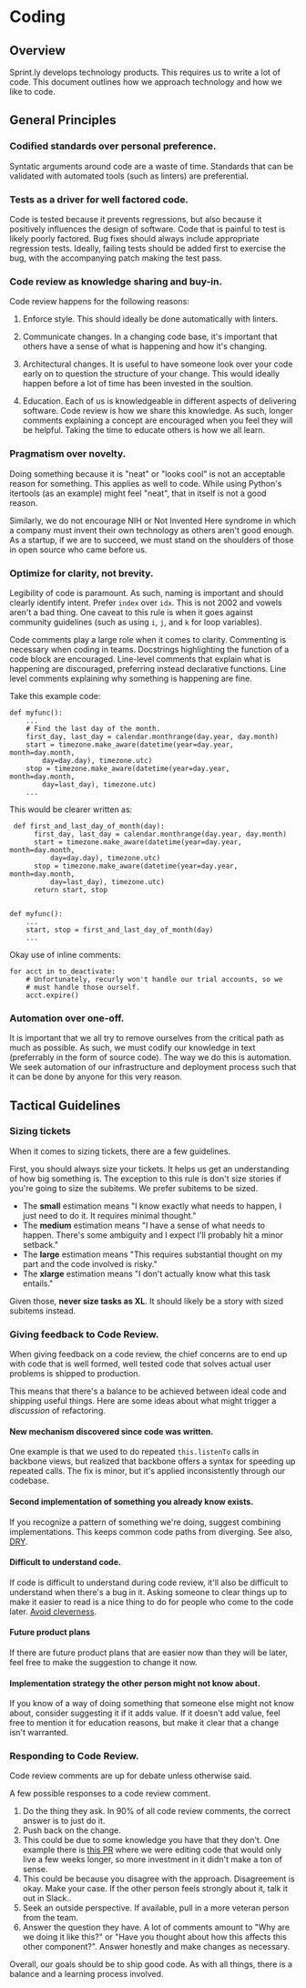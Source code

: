 # Coding

## Overview

Sprint.ly develops technology products. This requires us to write a lot of code. This document outlines how we approach technology and how we like to code.

## General Principles

### Codified standards over personal preference.

Syntatic arguments around code are a waste of time. Standards that can be validated with automated tools (such as linters) are preferential.

### Tests as a driver for well factored code.

Code is tested because it prevents regressions, but also because it positively influences the design of software. Code that is painful to test is likely poorly factored. Bug fixes should always include appropriate regression tests. Ideally, failing tests should be added first to exercise the bug, with the accompanying patch making the test pass.

### Code review as knowledge sharing and buy-in.

Code review happens for the following reasons:

1. Enforce style. This should ideally be done automatically with linters.

2. Communicate changes. In a changing code base, it's important that others have a sense of what is happening and how it's changing.

3. Architectural changes. It is useful to have someone look over your code early on to question the structure of your change. This would ideally happen before a lot of time has been invested in the soultion.

4. Education. Each of us is knowledgeable in different aspects of delivering software. Code review is how we share this knowledge. As such, longer comments explaining a concept are encouraged when you feel they will be helpful. Taking the time to educate others is how we all learn.

### Pragmatism over novelty.

Doing something because it is "neat" or "looks cool" is not an acceptable reason for something. This applies as well to code. While using Python's itertools (as an example) might feel "neat", that in itself is not a good reason.

Similarly, we do not encourage NIH or Not Invented Here syndrome in which a company must invent their own technology as others aren't good enough. As a startup, if we are to succeed, we must stand on the shoulders of those in open source who came before us.

### Optimize for clarity, not brevity.

Legibility of code is paramount. As such, naming is important and should clearly identify intent. Prefer `index` over `idx`. This is not 2002 and vowels aren't a bad thing. One caveat to this rule is when it goes against community guidelines (such as using `i`, `j`, and `k` for loop variables).

Code comments play a large role when it comes to clarity. Commenting is necessary when coding in teams. Docstrings highlighting the function of a code block are encouraged. Line-level comments that explain what is happening are discouraged, preferring instead declarative functions. Line level comments explaining why something is happening are fine. 

Take this example code:


    def myfunc():
        ...
        # Find the last day of the month.
        first_day, last_day = calendar.monthrange(day.year, day.month)
        start = timezone.make_aware(datetime(year=day.year, month=day.month,
            day=day.day), timezone.utc)
        stop = timezone.make_aware(datetime(year=day.year, month=day.month,
            day=last_day), timezone.utc)
        ...


This would be clearer written as:

     def first_and_last_day_of_month(day):
          first_day, last_day = calendar.monthrange(day.year, day.month)
          start = timezone.make_aware(datetime(year=day.year, month=day.month,
              day=day.day), timezone.utc)
          stop = timezone.make_aware(datetime(year=day.year, month=day.month,
              day=last_day), timezone.utc)
          return start, stop


    def myfunc():
        ...
        start, stop = first_and_last_day_of_month(day)
        ...


Okay use of inline comments:

    for acct in to_deactivate:
        # Unfortunately, recurly won't handle our trial accounts, so we
        # must handle those ourself.
        acct.expire()

### Automation over one-off.

It is important that we all try to remove ourselves from the critical path as much as possible. As such, we must codify our knowledge in text (preferrably in the form of source code). The way we do this is automation. We seek automation of our infrastructure and deployment process such that it can be done by anyone for this very reason.

## Tactical Guidelines

### Sizing tickets

When it comes to sizing tickets, there are a few guidelines.

First, you should always size your tickets. It helps us get an understanding of how big something is. The exception to this rule is don't size stories if you're going to size the subitems. We prefer subitems to be sized.

- The **small** estimation means "I know exactly what needs to happen, I just need to do it. It requires minimal thought."
- The **medium** estimation means "I have a sense of what needs to happen. There's some ambiguity and I expect I'll probably hit a minor setback."
- The **large** estimation means "This requires substantial thought on my part and the code involved is risky."
- The **xlarge** estimation means "I don't actually know what this task entails."

Given those, **never size tasks as XL**. It should likely be a story with sized subitems instead.

### Giving feedback to Code Review.

When giving feedback on a code review, the chief concerns are to end up with
code that is well formed, well tested code that solves actual user problems is
shipped to production.

This means that there's a balance to be achieved between ideal code and
shipping useful things. Here are some ideas about what might trigger a
*discussion* of refactoring.

#### New mechanism discovered since code was written.

One example is that we used to do repeated `this.listenTo` calls in backbone
views, but realized that backbone offers a syntax for speeding up repeated
calls. The fix is minor, but it's applied inconsistently through our codebase.

#### Second implementation of something you already know exists.

If you recognize a pattern of something we're doing, suggest combining
implementations. This keeps common code paths from diverging. See also, [DRY](http://en.wikipedia.org/wiki/Don%27t_repeat_yourself).

#### Difficult to understand code.

If code is difficult to understand during code review, it'll also be difficult
to understand when there's a bug in it. Asking someone to clear things up to
make it easier to read is a nice thing to do for people who come to the code
later. [Avoid cleverness](https://github.com/sprintly/sprint.ly-culture/blob/master/Coding.mkd#pragmatism-over-novelty).

#### Future product plans

If there are future product plans that are easier now than they will be later,
feel free to make the suggestion to change it now.

#### Implementation strategy the other person might not know about.

If you know of a way of doing something that someone else might not know about,
consider suggesting it if it adds value. If it doesn't add value, feel free to
mention it for education reasons, but make it clear that a change isn't warranted.

### Responding to Code Review.

Code review comments are up for debate unless otherwise said.

A few possible responses to a code review comment.

1. Do the thing they ask. In 90% of all code review comments, the correct answer is to just do it.
2. Push back on the change.
  1. This could be due to some knowledge you have that they don't. One example there is [this PR](https://github.com/sprintly/sprint.ly/pull/1307#discussion_r13989066) where we were editing code that would only live a few weeks longer, so more investment in it didn't make a ton of sense.
  2. This could be because you disagree with the approach. Disagreement is okay. Make your case. If the other person feels strongly about it, talk it out in Slack.. 
  3. Seek an outside perspective. If available, pull in a more veteran person from the team.
3. Answer the question they have. A lot of comments amount to "Why are we doing it like this?" or "Have you thought about how this affects this other component?". Answer honestly and make changes as necessary.

Overall, our goals should be to ship good code. As with all things, there is a
balance and a learning process involved.
